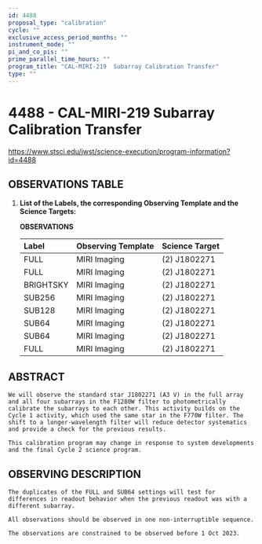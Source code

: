 ```yaml
---
id: 4488
proposal_type: "calibration"
cycle: ""
exclusive_access_period_months: ""
instrument_mode: ""
pi_and_co_pis: ""
prime_parallel_time_hours: ""
program_title: "CAL-MIRI-219  Subarray Calibration Transfer"
type: ""
---
```

# 4488 - CAL-MIRI-219  Subarray Calibration Transfer
https://www.stsci.edu/jwst/science-execution/program-information?id=4488
## OBSERVATIONS TABLE
1.  **List of the Labels, the corresponding Observing Template and the Science Targets:**

    **OBSERVATIONS**

    | Label        | Observing Template | Science Target |
    | :----------- | :----------------- | :------------- |
    | FULL         | MIRI Imaging       | (2) J1802271   |
    | FULL         | MIRI Imaging       | (2) J1802271   |
    | BRIGHTSKY    | MIRI Imaging       | (2) J1802271   |
    | SUB256       | MIRI Imaging       | (2) J1802271   |
    | SUB128       | MIRI Imaging       | (2) J1802271   |
    | SUB64        | MIRI Imaging       | (2) J1802271   |
    | SUB64        | MIRI Imaging       | (2) J1802271   |
    | FULL         | MIRI Imaging       | (2) J1802271   |

## ABSTRACT

    We will observe the standard star J1802271 (A3 V) in the full array and all four subarrays in the F1280W filter to photometrically calibrate the subarrays to each other. This activity builds on the Cycle 1 activity, which used the same star in the F770W filter. The shift to a longer-wavelength filter will reduce detector systematics and provide a check for the previous results.

    This calibration program may change in response to system developments and the final Cycle 2 science program.

## OBSERVING DESCRIPTION

    The duplicates of the FULL and SUB64 settings will test for differences in readout behavior when the previous readout was with a different subarray.

    All observations should be observed in one non-interruptible sequence.

    The observations are constrained to be observed before 1 Oct 2023.